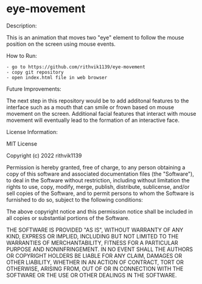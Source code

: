 # eye-movement

Description: 

This is an animation that moves two "eye" element to follow the mouse position on the screen using mouse events.

How to Run: 

    - go to https://github.com/rithvik1139/eye-movement
    - copy git repository
    - open index.html file in web browser

Future Improvements: 

The next step in this repository would be to add additonal features to the interface such as a mouth that can smile or frown based on mouse movement on the screen. Additional facial features that interact with mouse movement will eventually lead to the formation of an interactive face.

License Information:

MIT License

Copyright (c) 2022 rithvik1139

Permission is hereby granted, free of charge, to any person obtaining a copy
of this software and associated documentation files (the "Software"), to deal
in the Software without restriction, including without limitation the rights
to use, copy, modify, merge, publish, distribute, sublicense, and/or sell
copies of the Software, and to permit persons to whom the Software is
furnished to do so, subject to the following conditions:

The above copyright notice and this permission notice shall be included in all
copies or substantial portions of the Software.

THE SOFTWARE IS PROVIDED "AS IS", WITHOUT WARRANTY OF ANY KIND, EXPRESS OR
IMPLIED, INCLUDING BUT NOT LIMITED TO THE WARRANTIES OF MERCHANTABILITY,
FITNESS FOR A PARTICULAR PURPOSE AND NONINFRINGEMENT. IN NO EVENT SHALL THE
AUTHORS OR COPYRIGHT HOLDERS BE LIABLE FOR ANY CLAIM, DAMAGES OR OTHER
LIABILITY, WHETHER IN AN ACTION OF CONTRACT, TORT OR OTHERWISE, ARISING FROM,
OUT OF OR IN CONNECTION WITH THE SOFTWARE OR THE USE OR OTHER DEALINGS IN THE
SOFTWARE.
